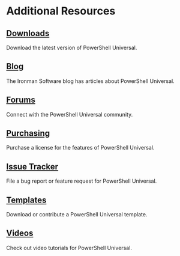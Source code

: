 # Additional Resources

## [Downloads](https://ironmansoftware.com/downloads)

Download the latest version of PowerShell Universal. 

## [Blog](https://blog.ironmansoftware.com/tags/powershelluniversal/)

The Ironman Software blog has articles about PowerShell Universal. 

## [Forums](https://forums.universaldashboard.io)

Connect with the PowerShell Universal community. 

## [Purchasing](https://ironmansoftware.com/pricing)

Purchase a license for the features of PowerShell Universal. 

## [Issue Tracker](https://github.com/ironmansoftware/powershell-universal)

File a bug report or feature request for PowerShell Universal.

## [Templates](https://github.com/ironmansoftware/universal-templates)

Download or contribute a PowerShell Universal template. 

## [Videos](https://www.youtube.com/channel/UC8HyhY8iCqyX6-rmAPN7SvA)

Check out video tutorials for PowerShell Universal. 


